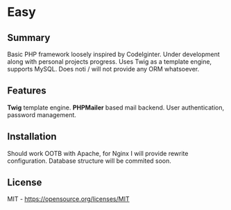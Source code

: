 # Easy 

## Summary

Basic PHP framework loosely inspired by CodeIginter. Under development along with personal projects progress.
Uses Twig as a template engine, supports MySQL. Does noti / will not provide any ORM whatsoever.

## Features

**Twig** template engine.
**PHPMailer** based mail backend.
User authentication, password management.

## Installation

Should work OOTB with Apache, for Nginx I will provide rewrite configuration. Database structure will be commited soon.

## License

MIT - https://opensource.org/licenses/MIT
